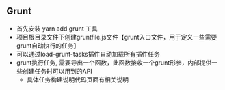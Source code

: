 ## Grunt
- 首先安装 yarn add grunt 工具
- 项目根目录文件下创建gruntfile.js文件【grunt入口文件，用于定义一些需要grunt自动执行的任务】
- 可以通过load-grunt-tasks插件自动加载所有插件任务
- grunt执行任务, 需要导出一个函数，此函数接收一个grunt形参，内部提供一些创建任务时可以用到的API
    - 具体任务构建说明代码页面有相关说明